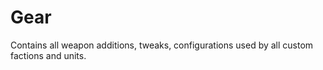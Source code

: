 
# Gear

Contains all weapon additions, tweaks, configurations used by all custom factions and units.
